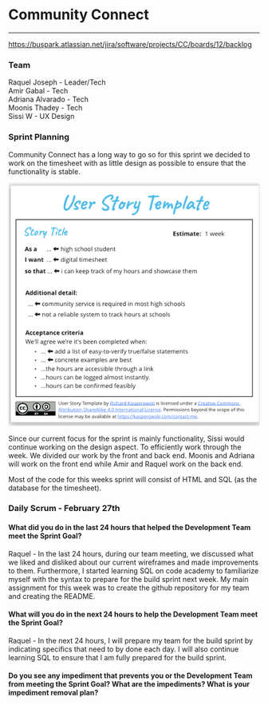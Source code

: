 # Community Connect
---
https://buspark.atlassian.net/jira/software/projects/CC/boards/12/backlog

### Team
Raquel Joseph - Leader/Tech\
Amir Gabal - Tech\
Adriana Alvarado - Tech\
Moonis Thadey - Tech\
Sissi W - UX Design

### Sprint Planning
Community Connect has a long way to go so for this sprint we decided to work on the timesheet with as little design as possible to ensure that the functionality is stable.

![Student User Story](img/student_user_story.png)

Since our current focus for the sprint is mainly functionality, Sissi would continue working on the design aspect. To efficiently work through the week. We divided our work by the front and back end. Moonis and Adriana will work on the front end while Amir and Raquel work on the back end.

Most of the code for this weeks sprint will consist of HTML and SQL (as the database for the timesheet).

### Daily Scrum - February 27th
#### What did you do in the last 24 hours that helped the Development Team meet the Sprint Goal?

Raquel - In the last 24 hours, during our team meeting, we discussed what we liked and disliked about our current wireframes and made improvements to them. Furthermore, I started learning SQL on code academy to familiarize myself with the syntax to prepare for the build sprint next week. My main assignment for this week was to create the github repository for my team and creating the README.

#### What will you do in the next 24 hours to help the Development Team meet the Sprint Goal?

Raquel - In the next 24 hours, I will prepare my team for the build sprint by indicating specifics that need to by done each day. I will also continue learning SQL to ensure that I am fully prepared for the build sprint.

#### Do you see any impediment that prevents you or the Development Team from meeting the Sprint Goal? What are the impediments? What is your impediment removal plan?
